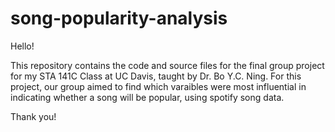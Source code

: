# song-popularity-analysis
Hello!

This repository contains the code and source files for the final group project for my STA 141C Class at UC Davis, taught by Dr. Bo Y.C. Ning. For this project, our group aimed to find which varaibles were most influential in indicating whether a song will be popular, using spotify song data.

Thank you!
